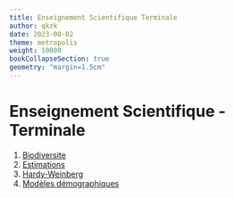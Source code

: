 ```yaml
---
title: Enseignement Scientifique Terminale
author: qkzk
date: 2023-08-02
theme: metropolis
weight: 10000
bookCollapseSection: true
geometry: "margin=1.5cm"
---
```


# Enseignement Scientifique - Terminale

1. [Biodiversite](./1_biodiversite)
1. [Estimations](./2_estimation)
1. [Hardy-Weinberg](./3_hardy_weinberg)
1. [Modèles démographiques](./4_malthus)
